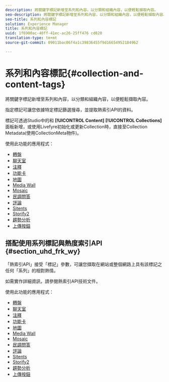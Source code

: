 ```yaml
---
description: 將關鍵字標記新增至系列和內容，以分類和組織內容，以便輕鬆擷取內容。
seo-description: 將關鍵字標記新增至系列和內容，以分類和組織內容，以便輕鬆擷取內容。
seo-title: 系列和內容標記
solution: Experience Manager
title: 系列和內容標記
uuid: 1f6900ac-40ff-41ec-ac26-25ff476 cd820
translation-type: tm+mt
source-git-commit: 09011bac06f4a1c39836455f9d16654952184962

---
```



# 系列和內容標記{#collection-and-content-tags}

將關鍵字標記新增至系列和內容，以分類和組織內容，以便輕鬆擷取內容。

指定標記可讓您依據特定標記篩選搜尋，並提取熱索引API的資料。

標記可透過Studio中的和 **[!UICONTROL Content]** **[!UICONTROL Collections]** 面板新增，或使用Livefyre初始化或更新Collection時，直接至Collection Metadata(使用CollectionMeta物件)。

使用此功能的應用程式：

* [轉盤](/help/using/c-about-apps/c-carousel-app/c-carousel-app.md#c_carousel_app)
* [聊天室](/help/using/c-about-apps/c-chat-app/c-chat-app.md#c_chat_app)
* [注釋](/help/using/c-about-apps/c-comments/c-comments.md)
* [功能卡](/help/using/c-about-apps/c-feature-card-app/c-feature-card-app.md#c_feature_card_app)
* [地圖](/help/using/c-about-apps/c-map-app/c-map-app.md#c_map_app)
* [Media Wall](/help/using/c-about-apps/c-media-wall-app/c-media-wall-app.md#c_media_wall_app)
* [Mosaic](/help/using/c-about-apps/c-mosaic-app/c-mosaic-app.md#c_mosaic_app)
* [民調問答](/help/using/c-about-apps/c-polls-app/c-polls-app.md#c_polls_app)
* [評論](/help/using/c-about-apps/c-reviews-app/c-reviews-app.md#c_reviews_app)
* [Sitents](/help/using/c-about-apps/c-sidenotes-app/c-sidenotes-app.md#c_sidenotes_app)
* [Storify2](/help/using/c-about-apps/c-storify2/c-storify2.md#c_storify2)
* [趨勢分析](/help/using/c-about-apps/c-trending-app/c-trending-app.md#c_trending_app)
* [上傳按鈕](/help/using/c-about-apps/c-upload-button-app/c-upload-button-app.md#c_upload_button_app)

## 搭配使用系列標記與熱度索引API {#section_uhd_frk_wy}

「熱索引API」接受「標記」參數，可讓您擷取在網站或整個網路上具有該標記之任何「系列」的相對熱情。

如需實作詳細資訊，請參閱熱索引API技術文件。

使用此功能的應用程式：

* [轉盤](/help/using/c-about-apps/c-carousel-app/c-carousel-app.md#c_carousel_app)
* [聊天室](/help/using/c-about-apps/c-chat-app/c-chat-app.md#c_chat_app)
* [注釋](/help/using/c-about-apps/c-comments/c-comments.md)
* [功能卡](/help/using/c-about-apps/c-feature-card-app/c-feature-card-app.md#c_feature_card_app)
* [地圖](/help/using/c-about-apps/c-map-app/c-map-app.md#c_map_app)
* [Media Wall](/help/using/c-about-apps/c-media-wall-app/c-media-wall-app.md#c_media_wall_app)
* [Mosaic](/help/using/c-about-apps/c-mosaic-app/c-mosaic-app.md#c_mosaic_app)
* [民調問答](/help/using/c-about-apps/c-polls-app/c-polls-app.md#c_polls_app)
* [評論](/help/using/c-about-apps/c-reviews-app/c-reviews-app.md#c_reviews_app)
* [Sitents](/help/using/c-about-apps/c-sidenotes-app/c-sidenotes-app.md#c_sidenotes_app)
* [Storify2](/help/using/c-about-apps/c-storify2/c-storify2.md#c_storify2)
* [趨勢分析](/help/using/c-about-apps/c-trending-app/c-trending-app.md#c_trending_app)
* [上傳按鈕](/help/using/c-about-apps/c-upload-button-app/c-upload-button-app.md#c_upload_button_app)

